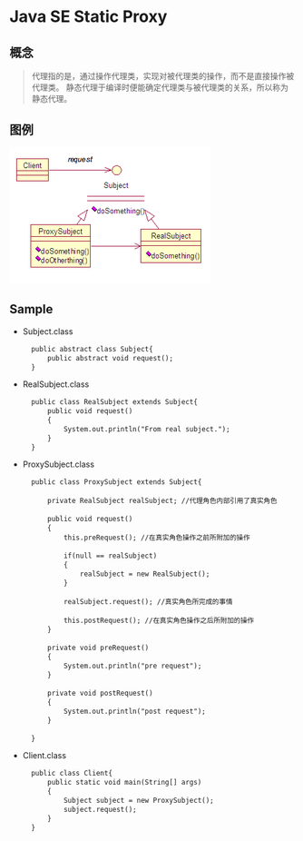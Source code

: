 # Java SE Static Proxy

## 概念

>代理指的是，通过操作代理类，实现对被代理类的操作，而不是直接操作被代理类。
>静态代理于编译时便能确定代理类与被代理类的关系，所以称为静态代理。

## 图例

![proxy](./Proxy.png)

## Sample

- Subject.class
        
        public abstract class Subject{
            public abstract void request();
        }


- RealSubject.class

        public class RealSubject extends Subject{
            public void request()
            {
                System.out.println("From real subject.");
            }
        }


- ProxySubject.class

        public class ProxySubject extends Subject{

            private RealSubject realSubject; //代理角色内部引用了真实角色
            
            public void request()
            {
                this.preRequest(); //在真实角色操作之前所附加的操作
                
                if(null == realSubject)
                {
                    realSubject = new RealSubject();
                }
                
                realSubject.request(); //真实角色所完成的事情
                
                this.postRequest(); //在真实角色操作之后所附加的操作
            }
            
            private void preRequest()
            {
                System.out.println("pre request");
            }
            
            private void postRequest()
            {
                System.out.println("post request");
            }

        }


- Client.class

        public class Client{
            public static void main(String[] args)
            {
                Subject subject = new ProxySubject();
                subject.request();
            }
        }